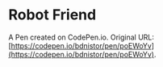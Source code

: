 # Robot Friend

A Pen created on CodePen.io. Original URL: [https://codepen.io/bdnistor/pen/poEWoYv](https://codepen.io/bdnistor/pen/poEWoYv).


